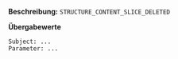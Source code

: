 
**Beschreibung:** `STRUCTURE_CONTENT_SLICE_DELETED`

**Übergabewerte**

```
Subject: ...
Parameter: ...
```
